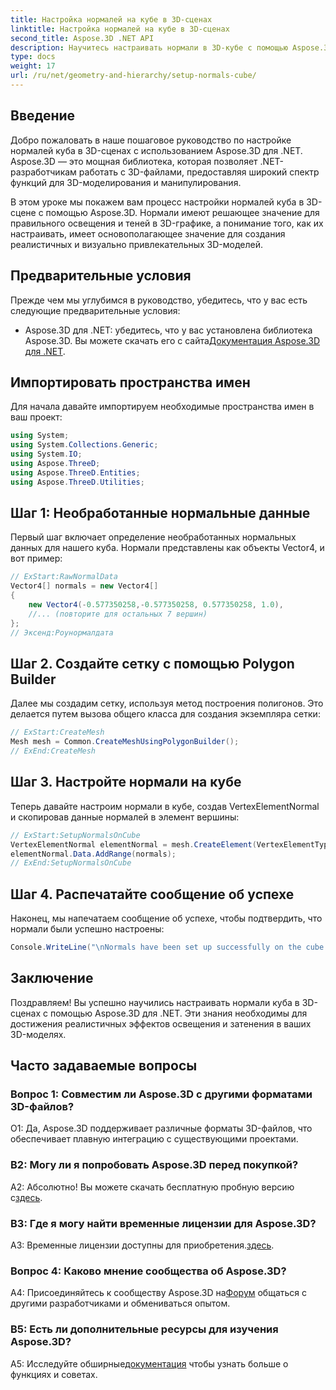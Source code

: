 ```yaml
---
title: Настройка нормалей на кубе в 3D-сценах
linktitle: Настройка нормалей на кубе в 3D-сценах
second_title: Aspose.3D .NET API
description: Научитесь настраивать нормали в 3D-кубе с помощью Aspose.3D для .NET. Совершенствуйте свои навыки 3D-моделирования с помощью этого пошагового руководства.
type: docs
weight: 17
url: /ru/net/geometry-and-hierarchy/setup-normals-cube/
---
```

## Введение

Добро пожаловать в наше пошаговое руководство по настройке нормалей куба в 3D-сценах с использованием Aspose.3D для .NET. Aspose.3D — это мощная библиотека, которая позволяет .NET-разработчикам работать с 3D-файлами, предоставляя широкий спектр функций для 3D-моделирования и манипулирования.

В этом уроке мы покажем вам процесс настройки нормалей куба в 3D-сцене с помощью Aspose.3D. Нормали имеют решающее значение для правильного освещения и теней в 3D-графике, а понимание того, как их настраивать, имеет основополагающее значение для создания реалистичных и визуально привлекательных 3D-моделей.

## Предварительные условия

Прежде чем мы углубимся в руководство, убедитесь, что у вас есть следующие предварительные условия:

-  Aspose.3D для .NET: убедитесь, что у вас установлена библиотека Aspose.3D. Вы можете скачать его с сайта[Документация Aspose.3D для .NET](https://reference.aspose.com/3d/net/).

## Импортировать пространства имен

Для начала давайте импортируем необходимые пространства имен в ваш проект:

```csharp
using System;
using System.Collections.Generic;
using System.IO;
using Aspose.ThreeD;
using Aspose.ThreeD.Entities;
using Aspose.ThreeD.Utilities;
```

## Шаг 1: Необработанные нормальные данные

Первый шаг включает определение необработанных нормальных данных для нашего куба. Нормали представлены как объекты Vector4, и вот пример:

```csharp
// ExStart:RawNormalData
Vector4[] normals = new Vector4[]
{
    new Vector4(-0.577350258,-0.577350258, 0.577350258, 1.0),
    //... (повторите для остальных 7 вершин)
};
// Эксенд:Роунормалдата
```

## Шаг 2. Создайте сетку с помощью Polygon Builder

Далее мы создадим сетку, используя метод построения полигонов. Это делается путем вызова общего класса для создания экземпляра сетки:

```csharp
// ExStart:CreateMesh
Mesh mesh = Common.CreateMeshUsingPolygonBuilder();
// ExEnd:CreateMesh
```

## Шаг 3. Настройте нормали на кубе

Теперь давайте настроим нормали в кубе, создав VertexElementNormal и скопировав данные нормалей в элемент вершины:

```csharp
// ExStart:SetupNormalsOnCube
VertexElementNormal elementNormal = mesh.CreateElement(VertexElementType.Normal, MappingMode.ControlPoint, ReferenceMode.Direct) as VertexElementNormal;
elementNormal.Data.AddRange(normals);
// ExEnd:SetupNormalsOnCube
```

## Шаг 4. Распечатайте сообщение об успехе

Наконец, мы напечатаем сообщение об успехе, чтобы подтвердить, что нормали были успешно настроены:

```csharp
Console.WriteLine("\nNormals have been set up successfully on the cube.");
```

## Заключение

Поздравляем! Вы успешно научились настраивать нормали куба в 3D-сценах с помощью Aspose.3D для .NET. Эти знания необходимы для достижения реалистичных эффектов освещения и затенения в ваших 3D-моделях.

## Часто задаваемые вопросы

### Вопрос 1: Совместим ли Aspose.3D с другими форматами 3D-файлов?

О1: Да, Aspose.3D поддерживает различные форматы 3D-файлов, что обеспечивает плавную интеграцию с существующими проектами.

### В2: Могу ли я попробовать Aspose.3D перед покупкой?

А2: Абсолютно! Вы можете скачать бесплатную пробную версию с[здесь](https://releases.aspose.com/).

### В3: Где я могу найти временные лицензии для Aspose.3D?

 A3: Временные лицензии доступны для приобретения.[здесь](https://purchase.aspose.com/temporary-license/).

### Вопрос 4: Каково мнение сообщества об Aspose.3D?

 A4: Присоединяйтесь к сообществу Aspose.3D на[Форум](https://forum.aspose.com/c/3d/18) общаться с другими разработчиками и обмениваться опытом.

### В5: Есть ли дополнительные ресурсы для изучения Aspose.3D?

 A5: Исследуйте обширные[документация](https://reference.aspose.com/3d/net/) чтобы узнать больше о функциях и советах.